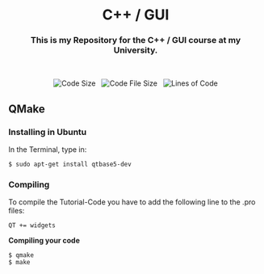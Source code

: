 <div align = "center">
    <h1> C++ / GUI </h1>
    <h3> This is my Repository for the C++ / GUI course at my University. </h3>
</div>

&nbsp;

<div align = "center">

![Code Size][code-size-img] &nbsp; ![Code File Size][code-file-img] &nbsp; ![Lines of Code][code-lines-img]

</div>

## QMake

### Installing in Ubuntu

In the Terminal, type in:
```
$ sudo apt-get install qtbase5-dev
```

### Compiling

To compile the Tutorial-Code you have to add the following line to the .pro files:
```
QT += widgets
```

**Compiling your code**
```
$ qmake
$ make
```

<!-- Link anchors -->

[code-size-img]:    https://img.shields.io/github/languages/code-size/FenFr/cpp_and_gui_course?label=Code%20Size&style=flat-square
[code-file-img]:    https://img.shields.io/github/directory-file-count/fenfr/cpp_and_gui_course?label=Files&style=flat-square
[code-lines-img]:   https://img.shields.io/tokei/lines/github/fenfr/cpp_and_gui_course?label=Lines%20of%20Code&style=flat-square